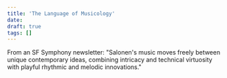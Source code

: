 ```yaml
---
title: 'The Language of Musicology'
date: 
draft: true
tags: []
---
```


From an SF Symphony newsletter: "Salonen's music moves freely between unique contemporary ideas, combining intricacy and technical virtuosity with playful rhythmic and melodic innovations."

